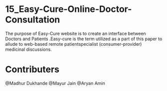 # 15_Easy-Cure-Online-Doctor-Consultation
The purpose of Easy-Cure website is to create an interface between Doctors and Patients .Easy-cure is the term utilized as a part of this paper to allude to web-based remote patientspecialist (consumer-provider) medicinal discussions.
# Contributers
@Madhur Dukhande
@Mayur Jain
@Aryan Amin
